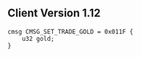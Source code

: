 ## Client Version 1.12

```rust,ignore
cmsg CMSG_SET_TRADE_GOLD = 0x011F {
    u32 gold;    
}

```
